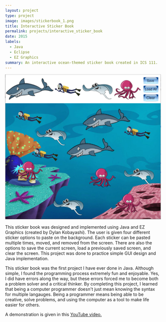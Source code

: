 ```yaml
---
layout: project
type: project
image: images/stickerbook_1.png
title: Interactive Sticker Book
permalink: projects/interactive_sticker_book
date: 2015
labels:
  - Java
  - Eclipse
  - EZ Graphics
summary: An interactive ocean-themed sticker book created in ICS 111.
---
```


<img class="ui medium right floated rounded image" src="../images/stickerbook_2.png">

This sticker book was designed and implemented using Java and EZ Graphics (created by Dylan Kobayashi). The user is given four different sticker options to paste on the background. Each sticker can be pasted multiple times, moved, and removed from the screen. There are also the options to save the current screen, load a previously saved screen, and clear the screen. This project was done to practice simple GUI design and Java implementation.

This sticker book was the first project I have ever done in Java. Although simple, I found the programming process extremely fun and enjoyable. Yes, I did have errors along the way, but these errors forced me to become both a problem solver and a critical thinker. By completing this project, I learned that being a computer programmer doesn't just mean knowing the syntax for multiple langauges. Being a programmer means being able to be creative, solve problems, and using the computer as a tool to make life easier for others.

A demonstration is given in this <a href="https://www.youtube.com/watch?v=I9EgOSseWRY">YouTube video.</a>

